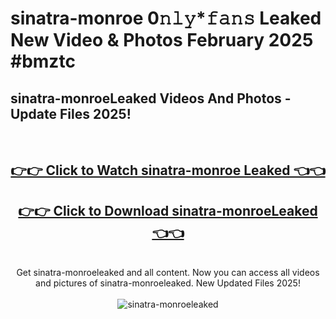 # sinatra-monroe 0𝚗𝚕𝚢*𝚏𝚊𝚗𝚜 Leaked New Video & Photos February 2025 #bmztc

<h2>sinatra-monroeLeaked Videos And Photos - Update Files 2025!</h2>
<br>
<div align="center">
<h2><a href="https://mediaupload.pro?title=sinatra-monroe&ref=11F" rel="nofollow">👉👉 Click to Watch sinatra-monroe Leaked 👈👈</a></h2>
<h2><a href="https://mediaupload.pro?title=sinatra-monroe&ref=11F" rel="nofollow">👉👉 Click to Download sinatra-monroeLeaked 👈👈</a></h2>
<br>
Get sinatra-monroeleaked and all content. Now you can access all videos and pictures of sinatra-monroeleaked. New Updated Files 2025!
<br>
<br>
<a href="https://mediaupload.pro?title=sinatra-monroe&ref=11F" rel="nofollow" data-target="animated-image.originalLink"><img src="https://i.ibb.co/Gkj2r4b/banner.png" alt="sinatra-monroeleaked" style="max-width: 100%; display: inline-block;" data-target="animated-image.originalImage"></a>
</div>
<br>

